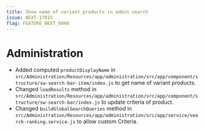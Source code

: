 ```yaml
---
title: Show name of variant products in admin search
issue: NEXT-17015
flag: FEATURE_NEXT_6040
---
```

# Administration
* Added computed `productDisplayName` in `src/Administration/Resources/app/administration/src/app/component/structure/sw-search-bar-item/index.js` to get name of variant products.
* Changed `loadResults` method in `src/Administration/Resources/app/administration/src/app/component/structure/sw-search-bar/index.js` to update criteria of product. 
* Changed `buildGlobalSearchQueries` method in `src/Administration/Resources/app/administration/src/app/service/search-ranking.service.js` to allow custom Criteria. 
